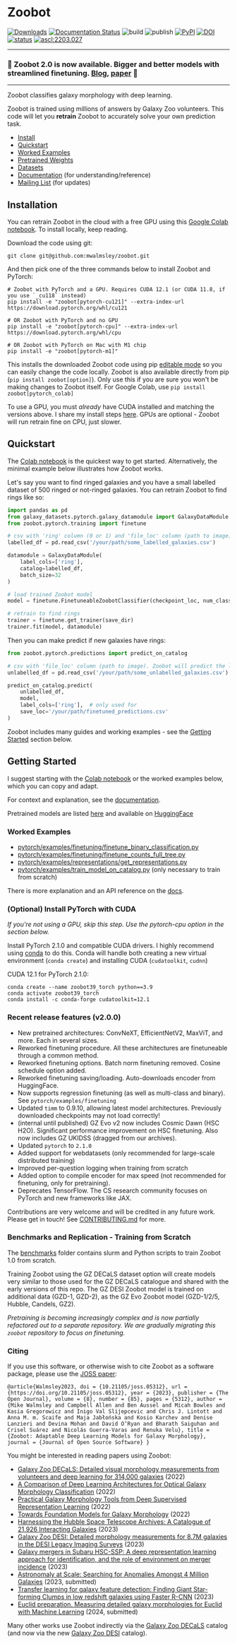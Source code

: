 # Zoobot

[![Downloads](https://pepy.tech/badge/zoobot)](https://pepy.tech/project/zoobot)
[![Documentation Status](https://readthedocs.org/projects/zoobot/badge/?version=latest)](https://zoobot.readthedocs.io/)
![build](https://github.com/mwalmsley/zoobot/actions/workflows/run_CI.yml/badge.svg)
![publish](https://github.com/mwalmsley/zoobot/actions/workflows/python-publish.yml/badge.svg)
[![PyPI](https://badge.fury.io/py/zoobot.svg)](https://badge.fury.io/py/zoobot)
[![DOI](https://zenodo.org/badge/343787617.svg)](https://zenodo.org/badge/latestdoi/343787617)
[![status](https://joss.theoj.org/papers/447561ee2de4709eddb704e18bee846f/status.svg)](https://joss.theoj.org/papers/447561ee2de4709eddb704e18bee846f)
<a href="https://ascl.net/2203.027"><img src="https://img.shields.io/badge/ascl-2203.027-blue.svg?colorB=262255" alt="ascl:2203.027" /></a>

---
### :tada: Zoobot 2.0 is now available. Bigger and better models with streamlined finetuning. [Blog](https://walmsley.dev/posts/zoobot-scaling-laws), [paper](https://arxiv.org/abs/2404.02973) :tada:
---

Zoobot classifies galaxy morphology with deep learning.
<!-- At Galaxy Zoo, we use Zoobot to help our volunteers classify the galaxies in all our recent catalogues: GZ DECaLS, GZ DESI, GZ Rings and GZ Cosmic Dawn. -->

Zoobot is trained using millions of answers by Galaxy Zoo volunteers. This code will let you **retrain** Zoobot to accurately solve your own prediction task.

- [Install](#installation)
- [Quickstart](#quickstart)
- [Worked Examples](#worked-examples)
- [Pretrained Weights](https://zoobot.readthedocs.io/en/latest/pretrained_models.html)
- [Datasets](https://www.github.com/mwalmsley/galaxy-datasets)
- [Documentation](https://zoobot.readthedocs.io/) (for understanding/reference)
- [Mailing List](https://groups.google.com/g/zoobot) (for updates)

## Installation

<a name="installation"></a>

You can retrain Zoobot in the cloud with a free GPU using this [Google Colab notebook](https://colab.research.google.com/drive/1A_-M3Sz5maQmyfW2A7rEu-g_Zi0RMGz5?usp=sharing). To install locally, keep reading.

Download the code using git:

    git clone git@github.com:mwalmsley/zoobot.git

And then pick one of the three commands below to install Zoobot and PyTorch:

    # Zoobot with PyTorch and a GPU. Requires CUDA 12.1 (or CUDA 11.8, if you use `_cu118` instead)
    pip install -e "zoobot[pytorch-cu121]" --extra-index-url https://download.pytorch.org/whl/cu121

    # OR Zoobot with PyTorch and no GPU
    pip install -e "zoobot[pytorch-cpu]" --extra-index-url https://download.pytorch.org/whl/cpu

    # OR Zoobot with PyTorch on Mac with M1 chip
    pip install -e "zoobot[pytorch-m1]"

This installs the downloaded Zoobot code using pip [editable mode](https://pip.pypa.io/en/stable/topics/local-project-installs/#editable-installs) so you can easily change the code locally. Zoobot is also available directly from pip (`pip install zoobot[option]`). Only use this if you are sure you won't be making changes to Zoobot itself. For Google Colab, use `pip install zoobot[pytorch_colab]`

To use a GPU, you must *already* have CUDA installed and matching the versions above.
I share my install steps [here](#install_cuda). GPUs are optional - Zoobot will run retrain fine on CPU, just slower.

## Quickstart

<a name="quickstart"></a>

The [Colab notebook](https://colab.research.google.com/drive/1A_-M3Sz5maQmyfW2A7rEu-g_Zi0RMGz5?usp=sharing) is the quickest way to get started. Alternatively, the minimal example below illustrates how Zoobot works.

Let's say you want to find ringed galaxies and you have a small labelled dataset of 500 ringed or not-ringed galaxies. You can retrain Zoobot to find rings like so:

```python
import pandas as pd
from galaxy_datasets.pytorch.galaxy_datamodule import GalaxyDataModule
from zoobot.pytorch.training import finetune

# csv with 'ring' column (0 or 1) and 'file_loc' column (path to image)
labelled_df = pd.read_csv('/your/path/some_labelled_galaxies.csv')

datamodule = GalaxyDataModule(
    label_cols=['ring'],
    catalog=labelled_df,
    batch_size=32
)

# load trained Zoobot model
model = finetune.FinetuneableZoobotClassifier(checkpoint_loc, num_classes=2)  

# retrain to find rings
trainer = finetune.get_trainer(save_dir)
trainer.fit(model, datamodule)
```

Then you can make predict if new galaxies have rings:

```python
from zoobot.pytorch.predictions import predict_on_catalog

# csv with 'file_loc' column (path to image). Zoobot will predict the labels.
unlabelled_df = pd.read_csv('/your/path/some_unlabelled_galaxies.csv')

predict_on_catalog.predict(
    unlabelled_df,
    model,
    label_cols=['ring'],  # only used for 
    save_loc='/your/path/finetuned_predictions.csv'
)
```

Zoobot includes many guides and working examples - see the [Getting Started](#getting-started) section below.

## Getting Started

<a name="getting_started"></a>

I suggest starting with the [Colab notebook](https://colab.research.google.com/drive/1A_-M3Sz5maQmyfW2A7rEu-g_Zi0RMGz5?usp=sharing) or the worked examples below, which you can copy and adapt.

For context and explanation, see the [documentation](https://zoobot.readthedocs.io/).

Pretrained models are listed [here](https://zoobot.readthedocs.io/en/latest/pretrained_models.html) and available on [HuggingFace](https://huggingface.co/collections/mwalmsley/zoobot-encoders-65fa14ae92911b173712b874)

### Worked Examples

<a name="worked_examples"></a>

- [pytorch/examples/finetuning/finetune_binary_classification.py](https://github.com/mwalmsley/zoobot/blob/main/zoobot/pytorch/examples/finetuning/finetune_binary_classification.py)
- [pytorch/examples/finetuning/finetune_counts_full_tree.py](https://github.com/mwalmsley/zoobot/blob/main/zoobot/pytorch/examples/finetuning/finetune_counts_full_tree.py)
- [pytorch/examples/representations/get_representations.py](https://github.com/mwalmsley/zoobot/blob/main/zoobot/pytorch/examples/representations/get_representations.py)
- [pytorch/examples/train_model_on_catalog.py](https://github.com/mwalmsley/zoobot/blob/main/zoobot/pytorch/examples/train_model_on_catalog.py) (only necessary to train from scratch)

There is more explanation and an API reference on the [docs](https://zoobot.readthedocs.io/).


### (Optional) Install PyTorch with CUDA

<a name="install_cuda"></a>

*If you're not using a GPU, skip this step. Use the pytorch-cpu option in the section below.*

Install PyTorch 2.1.0 and compatible CUDA drivers. I highly recommend using [conda](https://docs.conda.io/en/latest/miniconda.html) to do this. Conda will handle both creating a new virtual environment (`conda create`) and installing CUDA (`cudatoolkit`, `cudnn`)

CUDA 12.1 for PyTorch 2.1.0:

    conda create --name zoobot39_torch python==3.9
    conda activate zoobot39_torch
    conda install -c conda-forge cudatoolkit=12.1

### Recent release features (v2.0.0)

- New pretrained architectures: ConvNeXT, EfficientNetV2, MaxViT, and more. Each in several sizes.
- Reworked finetuning procedure. All these architectures are finetuneable through a common method.
- Reworked finetuning options. Batch norm finetuning removed. Cosine schedule option added.
- Reworked finetuning saving/loading. Auto-downloads encoder from HuggingFace.
- Now supports regression finetuning (as well as multi-class and binary). See `pytorch/examples/finetuning`
- Updated `timm` to 0.9.10, allowing latest model architectures. Previously downloaded checkpoints may not load correctly!
- (internal until published) GZ Evo v2 now includes Cosmic Dawn (HSC H2O). Significant performance improvement on HSC finetuning. Also now includes GZ UKIDSS (dragged from our archives).
- Updated `pytorch` to `2.1.0`
- Added support for webdatasets (only recommended for large-scale distributed training)
- Improved per-question logging when training from scratch
- Added option to compile encoder for max speed (not recommended for finetuning, only for pretraining).
- Deprecates TensorFlow. The CS research community focuses on PyTorch and new frameworks like JAX.

Contributions are very welcome and will be credited in any future work. Please get in touch! See [CONTRIBUTING.md](https://github.com/mwalmsley/zoobot/blob/main/benchmarks) for more.

### Benchmarks and Replication - Training from Scratch

The [benchmarks](https://github.com/mwalmsley/zoobot/blob/main/benchmarks) folder contains slurm and Python scripts to train Zoobot 1.0 from scratch. 

Training Zoobot using the GZ DECaLS dataset option will create models very similar to those used for the GZ DECaLS catalogue and shared with the early versions of this repo. The GZ DESI Zoobot model is trained on additional data (GZD-1, GZD-2), as the GZ Evo Zoobot model (GZD-1/2/5, Hubble, Candels, GZ2).

*Pretraining is becoming increasingly complex and is now partially refactored out to a separate repository. We are gradually migrating this `zoobot` repository to focus on finetuning.*

### Citing

If you use this software, or otherwise wish to cite Zoobot as a software package, please use the [JOSS paper](https://doi.org/10.21105/joss.05312):

    @article{Walmsley2023, doi = {10.21105/joss.05312}, url = {https://doi.org/10.21105/joss.05312}, year = {2023}, publisher = {The Open Journal}, volume = {8}, number = {85}, pages = {5312}, author = {Mike Walmsley and Campbell Allen and Ben Aussel and Micah Bowles and Kasia Gregorowicz and Inigo Val Slijepcevic and Chris J. Lintott and Anna M. m. Scaife and Maja Jabłońska and Kosio Karchev and Denise Lanzieri and Devina Mohan and David O’Ryan and Bharath Saiguhan and Crisel Suárez and Nicolás Guerra-Varas and Renuka Velu}, title = {Zoobot: Adaptable Deep Learning Models for Galaxy Morphology}, journal = {Journal of Open Source Software} } 

You might be interested in reading papers using Zoobot:

- [Galaxy Zoo DECaLS: Detailed visual morphology measurements from volunteers and deep learning for 314,000 galaxies](https://arxiv.org/abs/2102.08414) (2022)
- [A Comparison of Deep Learning Architectures for Optical Galaxy Morphology Classification](https://arxiv.org/abs/2111.04353) (2022)
- [Practical Galaxy Morphology Tools from Deep Supervised Representation Learning](https://arxiv.org/abs/2110.12735) (2022)
- [Towards Foundation Models for Galaxy Morphology](https://arxiv.org/abs/2206.11927) (2022)
- [Harnessing the Hubble Space Telescope Archives: A Catalogue of 21,926 Interacting Galaxies](https://arxiv.org/abs/2303.00366) (2023)
- [Galaxy Zoo DESI: Detailed morphology measurements for 8.7M galaxies in the DESI Legacy Imaging Surveys](https://academic.oup.com/mnras/advance-article/doi/10.1093/mnras/stad2919/7283169?login=false) (2023)
- [Galaxy mergers in Subaru HSC-SSP: A deep representation learning approach for identification, and the role of environment on merger incidence](https://doi.org/10.1051/0004-6361/202346743) (2023)
- [Astronomaly at Scale: Searching for Anomalies Amongst 4 Million Galaxies](https://arxiv.org/abs/2309.08660) (2023, submitted)
- [Transfer learning for galaxy feature detection: Finding Giant Star-forming Clumps in low redshift galaxies using Faster R-CNN](https://arxiv.org/abs/2312.03503) (2023)
- [Euclid preparation. Measuring detailed galaxy morphologies for Euclid with Machine Learning](https://arxiv.org/abs/2402.10187) (2024, submitted)

Many other works use Zoobot indirectly via the [Galaxy Zoo DECaLS](https://arxiv.org/abs/2102.08414) catalog (and now via the new [Galaxy Zoo DESI](https://academic.oup.com/mnras/advance-article/doi/10.1093/mnras/stad2919/7283169?login=false) catalog).
